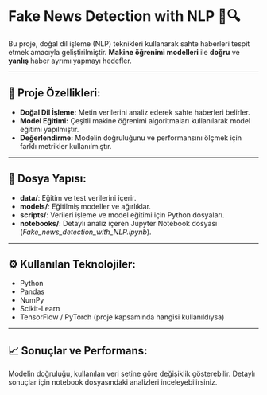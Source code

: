 # Fake News Detection with NLP 📰🔍

Bu proje, doğal dil işleme (NLP) teknikleri kullanarak sahte haberleri tespit etmek amacıyla geliştirilmiştir. **Makine öğrenimi modelleri** ile **doğru** ve **yanlış** haber ayrımı yapmayı hedefler.

---

## 🚀 Proje Özellikleri:

- **Doğal Dil İşleme:** Metin verilerini analiz ederek sahte haberleri belirler.
- **Model Eğitimi:** Çeşitli makine öğrenimi algoritmaları kullanılarak model eğitimi yapılmıştır.
- **Değerlendirme:** Modelin doğruluğunu ve performansını ölçmek için farklı metrikler kullanılmıştır.

---

## 📂 Dosya Yapısı:
- **data/**: Eğitim ve test verilerini içerir.
- **models/**: Eğitilmiş modeller ve ağırlıklar.
- **scripts/**: Verileri işleme ve model eğitimi için Python dosyaları.
- **notebooks/**: Detaylı analiz içeren Jupyter Notebook dosyası (*Fake_news_detection_with_NLP.ipynb*).

---

## ⚙️ Kullanılan Teknolojiler:
- Python
- Pandas
- NumPy
- Scikit-Learn
- TensorFlow / PyTorch (proje kapsamında hangisi kullanıldıysa)

---

## 📈 Sonuçlar ve Performans:
Modelin doğruluğu, kullanılan veri setine göre değişiklik gösterebilir. Detaylı sonuçlar için notebook dosyasındaki analizleri inceleyebilirsiniz.
